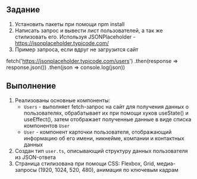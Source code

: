 ## Задание

1. Установить пакеты при помощи npm install
2. Написать запрос и вывести лист пользователей, а так же стилизовать его.
   Используя JSONPlaceholder - https://jsonplaceholder.typicode.com/
3. Пример запроса, если вдруг не загрузится сайт

fetch('https://jsonplaceholder.typicode.com/users')
.then(response => response.json())
.then(json => console.log(json))

## Выполнение

1. Реализованы основные компоненты:
    - `Users` - выполняет fetch-запрос на сайт для получения данных о пользователях, обрабатывает их при помощи хуков useState() и useEffect(), затем отображает полученные данные в виде списка компонентов `User`
    - `User` - компонент карточки пользователя, отображающий информацию об его имени, никнейме, компании и контактных данных
2. Создан тип `user.ts`, описывающий структуру данных пользователя из JSON-ответа
3. Страница стилизована при помощи CSS: Flexbox, Grid, медиа-запросы (1920, 1024, 520, 480), анимация по ключевым кадрам
